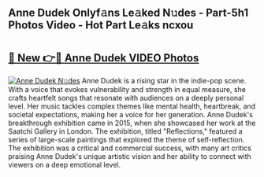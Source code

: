## Anne Dudek Onlyf𝚊ns Le𝚊ked N𝚞des - Part-5h1 Photos Video - Hot Part Le𝚊ks ncxou

# <h2><a href="http://ab49850.deff.icu/?id=Anne+Dudek">🔗 New 👉🔴 Anne Dudek VIDEO Photos</a></h2>

[![Anne Dudek N𝚞des](https://i.imgur.com/rIISA9y.gif)](http://ab49850.deff.icu/?id=Anne+Dudek)
Anne Dudek is a rising star in the indie-pop scene. With a voice that evokes vulnerability and strength in equal measure, she crafts heartfelt songs that resonate with audiences on a deeply personal level. Her music tackles complex themes like mental health, heartbreak, and societal expectations, making her a voice for her generation. Anne Dudek's breakthrough exhibition came in 2015, when she showcased her work at the Saatchi Gallery in London. The exhibition, titled "Reflections," featured a series of large-scale paintings that explored the theme of self-reflection. The exhibition was a critical and commercial success, with many art critics praising Anne Dudek's unique artistic vision and her ability to connect with viewers on a deep emotional level.
